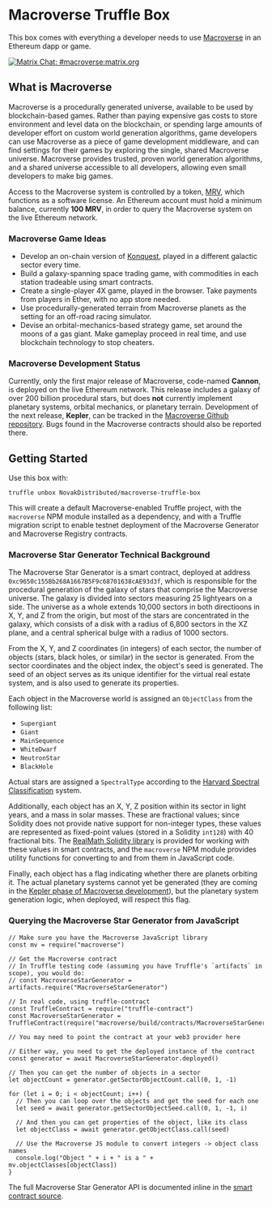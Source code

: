 # Macroverse Truffle Box

This box comes with everything a developer needs to use [Macroverse](https://macroverse.io) in an Ethereum dapp or game.

[![Matrix Chat: #macroverse:matrix.org](https://img.shields.io/badge/Matrix%20Chat-%23macroverse%3Amatrix.org-green.svg)](https://matrix.to/#/#macroverse:matrix.org)

## What is Macroverse

Macroverse is a procedurally generated universe, available to be used by blockchain-based games. Rather than paying expensive gas costs to store environment and level data on the blockchain, or spending large amounts of developer effort on custom world generation algorithms, game developers can use Macroverse as a piece of game development middleware, and can find settings for their games by exploring the single, shared Macroverse universe. Macroverse provides trusted, proven world generation algorithms, and a shared universe accessible to all developers, allowing even small developers to make big games.

Access to the Macroverse system is controlled by a token, [MRV](https://etherscan.io/token/0xAB6CF87a50F17d7F5E1FEaf81B6fE9FfBe8EBF84), which functions as a software license. An Ethereum account must hold a minimum balance, currently **100 MRV**, in order to query the Macroverse system on the live Ethereum network.

### Macroverse Game Ideas

* Develop an on-chain version of [Konquest](https://games.kde.org/game.php?game=konquest), played in a different galactic sector every time.
* Build a galaxy-spanning space trading game, with commodities in each station tradeable using smart contracts.
* Create a single-player 4X game, played in the browser. Take payments from players in Ether, with no app store needed.
* Use procedurally-generated terrain from Macroverse planets as the setting for an off-road racing simulator.
* Devise an orbital-mechanics-based strategy game, set around the moons of a gas giant. Make gameplay proceed in real time, and use blockchain technology to stop cheaters.

### Macroverse Development Status

Currently, only the first major release of Macroverse, code-named **Cannon**, is deployed on the live Ethereum network. This release includes a galaxy of over 200 billion procedural stars, but does **not** currently implement planetary systems, orbital mechanics, or planetary terrain. Development of the next release, **Kepler**, can be tracked in the [Macroverse Github repository](https://github.com/NovakDistributed/macroverse). Bugs found in the Macroverse contracts should also be reported there.

## Getting Started

Use this box with:

```
truffle unbox NovakDistributed/macroverse-truffle-box
```

This will create a default Macroverse-enabled Truffle project, with the `macroverse` NPM module installed as a dependency, and with a Truffle migration script to enable testnet deployment of the Macroverse Generator and Macroverse Registry contracts.

### Macroverse Star Generator Technical Background

The Macroverse Star Generator is a smart contract, deployed at address `0xc9650c155Bb268A1667B5F9c68701638cAE93d3f`, which is responsible for the procedural generation of the galaxy of stars that comprise the Macroverse universe. The galaxy is divided into sectors measuring 25 lightyears on a side. The universe as a whole extends 10,000 sectors in both directioons in X, Y, and Z from the origin, but most of the stars are concentrated in the galaxy, which consists of a disk with a radius of 6,800 sectors in the XZ plane, and a central spherical bulge with a radius of 1000 sectors.

From the X, Y, and Z coordinates (in integers) of each sector, the number of objects (stars, black holes, or similar) in the sector is generated. From the sector coordinates and the object index, the object's seed is generated. The seed of an object serves as its unique identifier for the virtual real estate system, and is also used to generate its properties.

Each object in the Macroverse world is assigned an `ObjectClass` from the following list:

* `Supergiant`
* `Giant`
* `MainSequence`
* `WhiteDwarf`
* `NeutronStar`
* `BlackHole`

Actual stars are assigned a `SpectralType` according to the [Harvard Spectral Classification](http://astronomy.swin.edu.au/cosmos/H/Harvard+Spectral+Classification) system.

Additionally, each object has an X, Y, Z position within its sector in light years, and a mass in solar masses. These are fractional values; since Solidity does not provide native support for non-integer types, these values are represented as fixed-point values (stored in a Solidity `int128`) with 40 fractional bits. The [RealMath Solidity library](https://github.com/NovakDistributed/macroverse/blob/master/contracts/RealMath.sol) is provided for working with these values in smart contracts, and the `macroverse` NPM module provides utility functions for converting to and from them in JavaScript code.

Finally, each object has a flag indicating whether there are planets orbiting it. The actual planetary systems cannot yet be generated (they are coming in the [Kepler phase of Macroverse development](https://macroverse.io/#dev)), but the planetary system generation logic, when deployed, will respect this flag.

### Querying the Macroverse Star Generator from JavaScript

```
// Make sure you have the Macroverse JavaScript library
const mv = require("macroverse")

// Get the Macroverse contract
// In Truffle testing code (assuming you have Truffle's `artifacts` in scope), you would do:
// const MacroverseStarGenerator = artifacts.require("MacroverseStarGenerator")

// In real code, using truffle-contract
const TruffleContract = require("truffle-contract")
const MacroverseStarGenerator = TruffleContract(require("macroverse/build/contracts/MacroverseStarGenerator.json"))

// You may need to point the contract at your web3 provider here

// Either way, you need to get the deployed instance of the contract
const generator = await MacroverseStarGenerator.deployed()

// Then you can get the number of objects in a sector
let objectCount = generator.getSectorObjectCount.call(0, 1, -1)

for (let i = 0; i < objectCount; i++) {
  // Then you can loop over the objects and get the seed for each one
  let seed = await generator.getSectorObjectSeed.call(0, 1, -1, i)
  
  // And then you can get properties of the object, like its class
  let objectClass = await generator.getObjectClass.call(seed)
  
  // Use the Macroverse JS module to convert integers -> object class names
  console.log("Object " + i + " is a " + mv.objectClasses[objectClass])
}
```

The full Macroverse Star Generator API is documented inline in the [smart contract source](https://github.com/NovakDistributed/macroverse/blob/master/contracts/MacroverseStarGenerator.sol).


